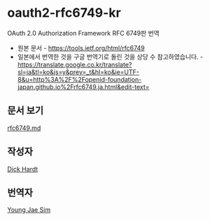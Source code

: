 # oauth2-rfc6749-kr
OAuth 2.0 Authorization Framework RFC 6749판 번역

* 원본 문서 - https://tools.ietf.org/html/rfc6749
* 일본에서 번역한 것을 구글 번역기로 돌린 것을 상당 수 참고하였습니다. - https://translate.google.co.kr/translate?sl=ja&tl=ko&js=y&prev=_t&hl=ko&ie=UTF-8&u=http%3A%2F%2Fopenid-foundation-japan.github.io%2Frfc6749.ja.html&edit-text=

## 문서 보기
[rfc6749.md](rfc6749.md)

## 작성자
[Dick Hardt](http://dickhardt.org)

## 번역자
[Young Jae Sim](https://github.com/Hanul)